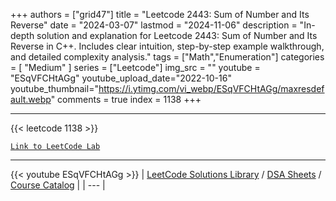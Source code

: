 
+++
authors = ["grid47"]
title = "Leetcode 2443: Sum of Number and Its Reverse"
date = "2024-03-07"
lastmod = "2024-11-06"
description = "In-depth solution and explanation for Leetcode 2443: Sum of Number and Its Reverse in C++. Includes clear intuition, step-by-step example walkthrough, and detailed complexity analysis."
tags = ["Math","Enumeration"]
categories = [
    "Medium"
]
series = ["Leetcode"]
img_src = ""
youtube = "ESqVFCHtAGg"
youtube_upload_date="2022-10-16"
youtube_thumbnail="https://i.ytimg.com/vi_webp/ESqVFCHtAGg/maxresdefault.webp"
comments = true
index = 1138
+++



---
{{< leetcode 1138 >}}

[`Link to LeetCode Lab`](https://leetcode.com/problems/sum-of-number-and-its-reverse/description/)

---
{{< youtube ESqVFCHtAGg >}}
| [LeetCode Solutions Library](https://grid47.xyz/leetcode/) / [DSA Sheets](https://grid47.xyz/sheets/) / [Course Catalog](https://grid47.xyz/courses/) |
| --- |
